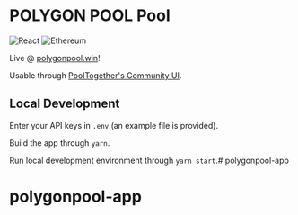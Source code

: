 # POLYGON POOL Pool

![React](https://img.shields.io/badge/react-%2320232a.svg?style=for-the-badge&logo=react&logoColor=%2361DAFB)
![Ethereum](https://img.shields.io/badge/Ethereum-3C3C3D?style=for-the-badge&logo=Ethereum&logoColor=white)

Live @ [polygonpool.win](https://polygonpool.win)!

Usable through [PoolTogether's Community UI](https://community.pooltogether.com/pools/matic/0x2ac049f07d56ed04f84ff80022a71a1a2d8ce19b/home).

## Local Development

Enter your API keys in `.env` (an example file is provided).

Build the app through `yarn`.

Run local development environment through `yarn start`.# polygonpool-app
# polygonpool-app
